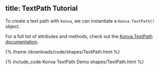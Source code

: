 title: TextPath Tutorial
---

To create  a text path with `Konva`, we can instantiate a `Konva.TextPath()` object.

For a full list of attributes and methods, check out the [Konva.TextPath documentation](http://konvajs.github.io/api/Konva.TextPath.html).

{% iframe /downloads/code/shapes/TextPath.html %}

{% include_code Konva TextPath Demo shapes/TextPath.html %}
